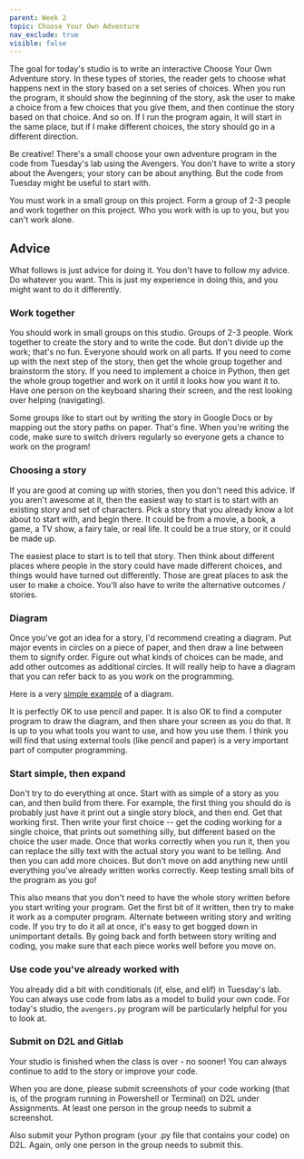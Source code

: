 ```yaml
---
parent: Week 2
topic: Choose Your Own Adventure
nav_exclude: true
visible: false
---
```


<!-- change "Tuesday" to "last week" for spring semester-->

The goal for today's studio is to write an interactive Choose Your Own Adventure story. In these types of stories, the reader gets to choose what happens next in the story based on a set series of choices. When you run the program, it should show the beginning of the story, ask the user to make a choice from a few choices that you give them, and then continue the story based on that choice. And so on. If I run the program again, it will start in the same place, but if I make different choices, the story should go in a different direction. 

Be creative! There's a small choose your own adventure program in the code from Tuesday's lab using the Avengers. You don't have to write a story about the Avengers; your story can be about anything. But the code from Tuesday might be useful to start with.

You must work in a small group on this project. Form a group of 2-3 people and work together on this project. Who you work with is up to you, but you can't work alone.

## Advice

What follows is just advice for doing it. You don't have to follow my advice. Do whatever you want. This is just my experience in doing this, and you might want to do it differently.

### Work together

You should work in small groups on this studio. Groups of 2-3 people. Work together to create the story and to write the code. But don't divide up the work; that's no fun. Everyone should work on all parts. If you need to come up with the next step of the story, then get the whole group together and brainstorm the story. If you need to implement a choice in Python, then get the whole group together and work on it until it looks how you want it to. Have one person on the keyboard sharing their screen, and the rest looking over helping (navigating).

Some groups like to start out by writing the story in Google Docs or by mapping out the story paths on paper. That's fine. When you're writing the code, make sure to switch drivers regularly so everyone gets a chance to work on the program! 

<!-- ### Use Git

Remember you can share code using Git and Gitlab. Git is easiest to use when only one person is writing code at any given time; if multiple people are working on the same file, you will run into Git conflicts, which are sometimes hard to resolve. 

I would recommend approaching it like this:

First driver:
1. use `git clone` or `git pull` to get the most up to date project onto their computer
2. write code
3. use `git add`, `git commit`, and `git push` to save code to the group's Gitlab repository

Switch drivers, second driver does the same as above, and so on.

If you get stuck with Git, here's a [Git reference]({% link reference/using_git.md %}) that may be helpful. We can also help you anytime. Remember all of your code needs to be in Gitlab at the end of class - that's how you will turn your code in from now on! -->

### Choosing a story

If you are good at coming up with stories, then you don't need this advice. If you aren't awesome at it, then the easiest way to start is to start with an existing story and set of characters.  Pick a story that you already know a lot about to start with, and begin there. It could be from a movie, a book, a game, a TV show, a fairy tale, or real life. It could be a true story, or it could be made up.

The easiest place to start is to tell that story. Then think about different places where people in the story could have made different choices, and things would have turned out differently.  Those are great places to ask the user to make a choice. You'll also have to write the alternative outcomes / stories.

### Diagram

Once you've got an idea for a story, I'd recommend creating a diagram. Put major events in circles on a piece of paper,
and then draw a line between them to signify order. Figure out what kinds of choices can be made, and add other outcomes as additional circles. It will really help to have a diagram that you can refer back to as you work on the programming.

Here is a very [simple example](https://creately.com/diagram/example/i7nxnlyt/Choose+Your+Own+Adventure+Decision+Tree) of a diagram.

It is perfectly OK to use pencil and paper. It is also OK to find a computer program to draw the diagram, and then share your screen as you do that. It is up to you what tools you want to use, and how you use them. I think you will find that using external tools (like pencil and paper) is a very important part of computer programming.

### Start simple, then expand

Don't try to do everything at once. Start with as simple of a story as you can, and then build from there. For example, the first thing you should do is probably just have it print out a single story block, and then end. Get that working first. Then write your first choice -- get the coding working for a single choice, that prints out something silly, but different based on the choice the user made. Once that works correctly when you run it, then you can replace the silly text with the actual story you want to be telling. And then you can add more choices. But don't move on add anything new until everything you've already written works correctly. Keep testing small bits of the program as you go!

This also means that you don't need to have the whole story written before you start writing your program. Get the first bit of it written, then try to make it work as a computer program. Alternate between writing story and writing code. If you try to do it all at once, it's easy to get bogged down in unimportant details. By going back and forth between story writing and coding, you make sure that each piece works well before you move on.

### Use code you've already worked with

You already did a bit with conditionals (if, else, and elif) in Tuesday's lab. You can always use code from labs as a model to build your own code. For today's studio, the `avengers.py` program will be particularly helpful for you to look at.

### Submit on D2L and Gitlab

Your studio is finished when the class is over - no sooner! You can always continue to add to the story or improve your code.

When you are done, please submit screenshots of your code working (that is, of the program running in Powershell or Terminal) on D2L under Assignments. At least one person in the group needs to submit a screenshot. 

Also submit your Python program (your .py file that contains your code) on D2L. Again, only one person in the group needs to submit this.

<!-- Also make sure all of your most recent code is in Gitlab, and that your Gitlab repository is shared with Caitlin and Jack. This is how you will turn in your code for every studio. See the [Git reference]({% link reference/using_git.md %}) if you need pointers on using Git for studios. -->